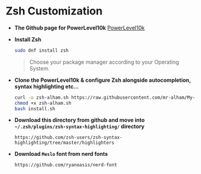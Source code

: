 # Zsh Customization

* **The Github page for PowerLevel10k**
  [PowerLevel10k](https://github.com/romkatv/powerlevel10k)

* **Install Zsh**

  ```sh
  sudo dnf install zsh
  ```

  > Choose your package manager according to your Operating System.

* **Clone the PowerLevel10k & configure Zsh alongside autocompletion, syntax highlighting etc...**

  ```sh
  curl -o zsh-alham.sh https://raw.githubusercontent.com/mr-alham/My-Home-Lab/main/Zsh/install.sh
  chmod +x zsh-alham.sh
  bash install.sh
  ```

* **Download this directory from github and move into `~/.zsh/plugins/zsh-syntax-highlighting/` directory**
  
  ```
  https://github.com/zsh-users/zsh-syntax-highlighting/tree/master/highlighters
  ```

* **Download `Meslo` font from nerd fonts**

  ```
  https://github.com/ryanoasis/nerd-font
  ```
